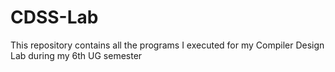 # CDSS-Lab
This repository contains all the programs I executed for my Compiler Design Lab during my 6th UG semester
